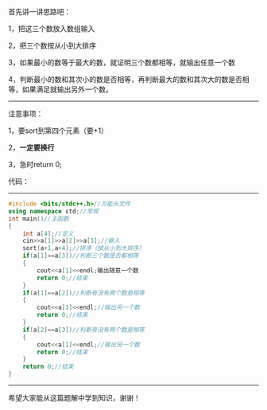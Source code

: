 首先讲一讲思路吧：

1，把这三个数放入数组输入

2，把三个数按从小到大排序

3，如果最小的数等于最大的数，就证明三个数都相等，就输出任意一个数

4，判断最小的数和其次小的数是否相等，再判断最大的数和其次大的数是否相等，如果满足就输出另外一个数。

***

注意事项：

1，要sort到第四个元素（要+1）

2，**一定要换行**

3，急时return 0;

代码：

***

```cpp
#include <bits/stdc++.h>//万能头文件
using namespace std;//常规
int main()//主函数
{
	int a[4];//定义
	cin>>a[1]>>a[2]>>a[3];//输入
	sort(a+1,a+4);//排序（按从小到大排序）
	if(a[1]==a[3])//判断三个数是否都相等
	{
		cout<<a[1]<<endl;输出随意一个数
		return 0;//结束
	}
	if(a[1]==a[2])//判断有没有两个数是相等
	{
		cout<<a[3]<<endl;//输出另一个数
		return 0;//结束
	}
	if(a[2]==a[3])//判断有没有两个数是相等
	{
		cout<<a[1]<<endl;//输出另一个数
		return 0;//结束
	}
	return 0;//结束
}
```

***

希望大家能从这篇题解中学到知识，谢谢！